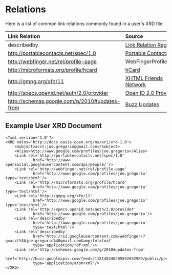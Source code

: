 # Relations #

Here is a list of common link relations commonly found in a user's XRD file:

| **Link Relation** | **Source** |
|:------------------|:-----------|
| describedby | [Link Relation Registry](http://tools.ietf.org/html/draft-nottingham-http-link-header-07#section-6.2.2) |
| http://portablecontacts.net/spec/1.0 | [Portable Contacts](http://portablecontacts.net/draft-spec.html) |
| http://webfinger.net/rel/profile-page | WebFingerProfilePage |
| http://microformats.org/profile/hcard | [hCard](http://microformats.org/profile/hcard) |
| http://gmpg.org/xfn/11 | [XHTML Friends Network](http://gmpg.org/xfn/) |
| http://specs.openid.net/auth/2.0/provider | [Open ID 2.0 Provider](http://openid.net/specs/openid-authentication-2_0.html) |
| http://schemas.google.com/g/2010#updates-from | [Buzz Updates](http://code.google.com/apis/gdata/docs/2.0/basics.html) |

## Example User XRD Document ##

```
<?xml version='1.0'?>
<XRD xmlns='http://docs.oasis-open.org/ns/xri/xrd-1.0'>
	<Subject>acct:joe.gregorio@gmail.com</Subject>
	<Alias>http://www.google.com/profiles/joe.gregorio</Alias>
	<Link rel='http://portablecontacts.net/spec/1.0' 
            href='http://www-opensocial.googleusercontent.com/api/people/'/>
	<Link rel='http://webfinger.net/rel/profile-page' 
            href='http://www.google.com/profiles/joe.gregorio' type='text/html'/>
	<Link rel='http://microformats.org/profile/hcard' 
            href='http://www.google.com/profiles/joe.gregorio' type='text/html'/>
	<Link rel='http://gmpg.org/xfn/11' 
            href='http://www.google.com/profiles/joe.gregorio' type='text/html'/>
	<Link rel='http://specs.openid.net/auth/2.0/provider' 
            href='http://www.google.com/profiles/joe.gregorio'/>
	<Link rel='describedby' 
            href='http://www.google.com/profiles/joe.gregorio' 
            type='text/html'/>
	<Link rel='describedby' 
            href='http://s2.googleusercontent.com/webfinger/?q=acct%3Ajoe.gregorio%40gmail.com&amp;fmt=foaf' 
            type='application/rdf+xml'/>
	<Link rel='http://schemas.google.com/g/2010#updates-from' 
            href='http://buzz.googleapis.com/feeds/118148240205592032989/public/posted' 
            type='application/atom+xml'/>
</XRD>
```